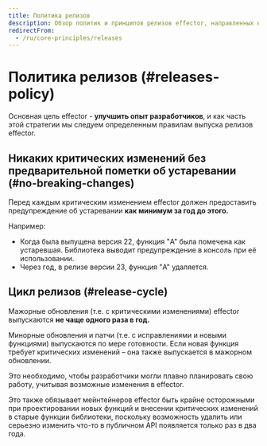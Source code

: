 ```yaml
---
title: Политика релизов
description: Обзор политик и принципов релизов effector, направленных на улучшение опыта разработчиков
redirectFrom:
  - /ru/core-principles/releases
---
```


# Политика релизов (#releases-policy)

Основная цель effector - **улучшить опыт разработчиков**, и как часть этой стратегии мы следуем определенным правилам выпуска релизов effector.

## Никаких критических изменений без предварительной пометки об устаревании (#no-breaking-changes)

Перед каждым критическим изменением effector должен предоставить предупреждение об устаревании **как минимум за год до этого.**

Например:

- Когда была выпущена версия 22, функция "A" была помечена как устаревшая. Библиотека выводит предупреждение в консоль при её использовании.
- Через год, в релизе версии 23, функция "A" удаляется.

## Цикл релизов (#release-cycle)

Мажорные обновления (т.е. с критическими изменениями) effector выпускаются **не чаще одного раза в год.**

Минорные обновления и патчи (т.е. с исправлениями и новыми функциями) выпускаются по мере готовности. Если новая функция требует критических изменений – она также выпускается в мажорном обновлении.

Это необходимо, чтобы разработчики могли плавно планировать свою работу, учитывая возможные изменения в effector.

Это также обязывает мейнтейнеров effector быть крайне осторожными при проектировании новых функций и внесении критических изменений в старые функции библиотеки, поскольку возможность удалить или серьезно изменить что-то в публичном API появляется только раз в два года.
